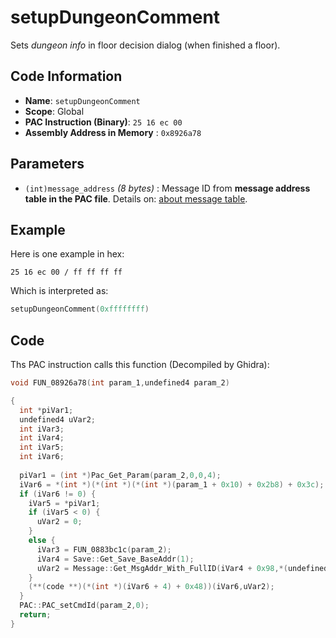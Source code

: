 # setupDungeonComment

Sets *dungeon info* in floor decision dialog (when finished a floor).

## Code Information

- **Name**: `setupDungeonComment`
- **Scope**: Global
- **PAC Instruction (Binary)**: `25 16 ec 00`
- **Assembly Address in Memory** : `0x8926a78`

## Parameters

- `(int)message_address` *(8 bytes)* : Message ID from **message address table in the PAC file**. Details on: [about message table](./guide/about-message.md#message-table).

## Example

Here is one example in hex:

```25 16 ec 00 / ff ff ff ff```

Which is interpreted as:

```c
setupDungeonComment(0xffffffff)
```

## Code

Ths PAC instruction calls this function (Decompiled by Ghidra):

```c
void FUN_08926a78(int param_1,undefined4 param_2)

{
  int *piVar1;
  undefined4 uVar2;
  int iVar3;
  int iVar4;
  int iVar5;
  int iVar6;
  
  piVar1 = (int *)Pac_Get_Param(param_2,0,0,4);
  iVar6 = *(int *)(*(int *)(*(int *)(param_1 + 0x10) + 0x2b8) + 0x3c);
  if (iVar6 != 0) {
    iVar5 = *piVar1;
    if (iVar5 < 0) {
      uVar2 = 0;
    }
    else {
      iVar3 = FUN_0883bc1c(param_2);
      iVar4 = Save::Get_Save_BaseAddr(1);
      uVar2 = Message::Get_MsgAddr_With_FullID(iVar4 + 0x98,*(undefined4 *)(iVar3 + iVar5));
    }
    (**(code **)(*(int *)(iVar6 + 4) + 0x48))(iVar6,uVar2);
  }
  PAC::PAC_setCmdId(param_2,0);
  return;
}
```


